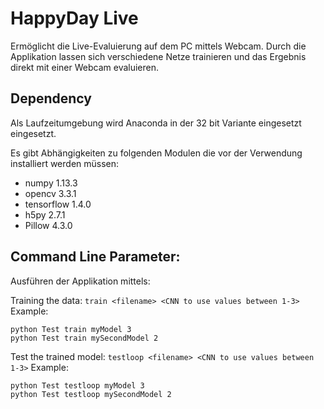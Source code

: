 # HappyDay Live

Ermöglicht die Live-Evaluierung auf dem PC mittels Webcam.
Durch die Applikation lassen sich verschiedene Netze trainieren
und das Ergebnis direkt mit einer Webcam evaluieren.


## Dependency
Als Laufzeitumgebung wird Anaconda in der 32 bit Variante eingesetzt eingesetzt.

Es gibt Abhängigkeiten zu folgenden Modulen die vor der Verwendung installiert werden müssen:

* numpy 1.13.3
* opencv 3.3.1
* tensorflow 1.4.0
* h5py 2.7.1
* Pillow 4.3.0

## Command Line Parameter:
Ausführen der Applikation mittels:

Training the data: `train <filename> <CNN to use values between 1-3>`
Example:
```
python Test train myModel 3
python Test train mySecondModel 2
```
  
Test the trained model: `testloop <filename> <CNN to use values between 1-3>`
Example:
```
python Test testloop myModel 3
python Test testloop mySecondModel 2
```
